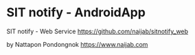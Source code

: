 # SIT notify - AndroidApp


SIT notify - Web Service https://github.com/naijab/sitnotify_web 

by Nattapon Pondongnok https://www.naijab.com
